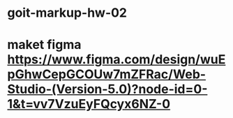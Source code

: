 # goit-markup-hw-02

# maket figma https://www.figma.com/design/wuEpGhwCepGCOUw7mZFRac/Web-Studio-(Version-5.0)?node-id=0-1&t=vv7VzuEyFQcyx6NZ-0
